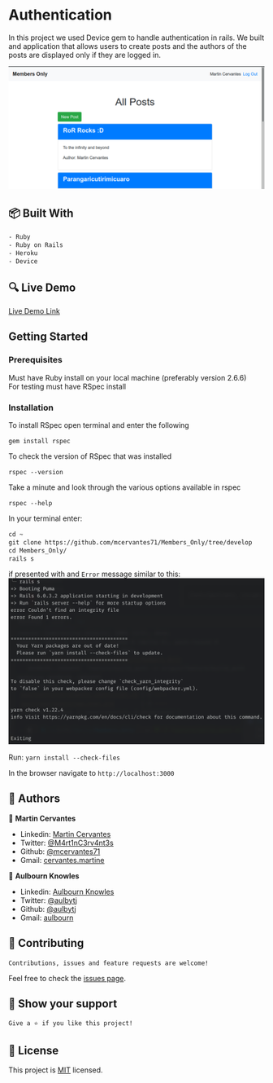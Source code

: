 # Authentication

In this project we used Device gem to handle authentication in rails. We built and application that allows users to create posts and the authors of the posts are displayed only if they are logged in.

![screenshot](./app/assets/images/ScreenShot.png)

## :package: Built With

    - Ruby
    - Ruby on Rails
    - Heroku
    - Device

## :mag: Live Demo

[Live Demo Link](https://lit-ravine-29610.herokuapp.com/)


##  Getting Started

### Prerequisites

Must have Ruby install on your local machine (preferably version 2.6.6)\
For testing must have RSpec install

### Installation

To install RSpec open terminal and enter the following

```
gem install rspec
```

To check the version of RSpec that was installed

```
rspec --version
```

Take a minute and look through the various options available in rspec

```
rspec --help
```

In your terminal enter:

```
cd ~
git clone https://github.com/mcervantes71/Members_Only/tree/develop
cd Members_Only/
rails s
```
if presented with and `Error` message similar to this:
![image](./app/assets/images/error.png)

Run:
``
yarn install --check-files
``

In the browser navigate to `http://localhost:3000`

## :busts_in_silhouette: Authors

👤 **Martin Cervantes**

- Linkedin: [Martin Cervantes](https://www.linkedin.com/in/cervantesmartin/)
- Twitter: [@M4rt1nC3rv4nt3s](https://twitter.com/M4rt1nC3rv4nt3s)
- Github: [@mcervantes71](https://github.com/mcervantes71)
- Gmail: [cervantes.martine](mailto:cervantes.martine@gmail.com)

👤 **Aulbourn Knowles**

- Linkedin: [Aulbourn Knowles](https://www.linkedin.com/in/aulbourn-knowles)
- Twitter: [@aulbytj](https://twitter.com/aulbytj)
- Github: [@aulbytj](https://github.com/aulbytj)
- Gmail: [aulbourn](mailto:aulbourn@gmail.com)

## 🤝 Contributing

    Contributions, issues and feature requests are welcome!

Feel free to check the [issues page](https://github.com/mcervantes71/Members_Only/issues).

## :star2: Show your support

    Give a ⭐️ if you like this project!

## 📝 License

This project is [MIT](lic.url) licensed.
